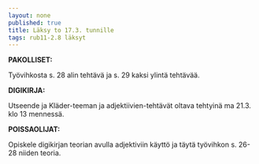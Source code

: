 ```yaml
---
layout: none
published: true
title: Läksy to 17.3. tunnille
tags: rub11-2.8 läksyt
---
```

**PAKOLLISET:**

Työvihkosta s. 28 alin tehtävä ja s. 29 kaksi ylintä tehtävää.

**DIGIKIRJA:**

Utseende ja Kläder-teeman ja adjektiivien-tehtävät oltava tehtyinä ma 21.3. klo 13 mennessä. 

**POISSAOLIJAT:**

Opiskele digikirjan teorian avulla adjektiviin käyttö ja täytä työvihkon s. 26-28 niiden teoria.